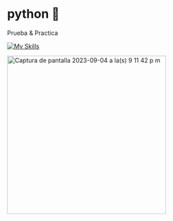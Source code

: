 # python 🐍
Prueba & Practica

[![My Skills](https://skillicons.dev/icons?i=git,py,vscode)](https://skillicons.dev)


<img width="370" alt="Captura de pantalla 2023-09-04 a la(s) 9 11 42 p m" src="https://github.com/danimelenge/python/assets/112286994/a79312f1-2dc7-40e4-8e58-4fa134d52da0">




